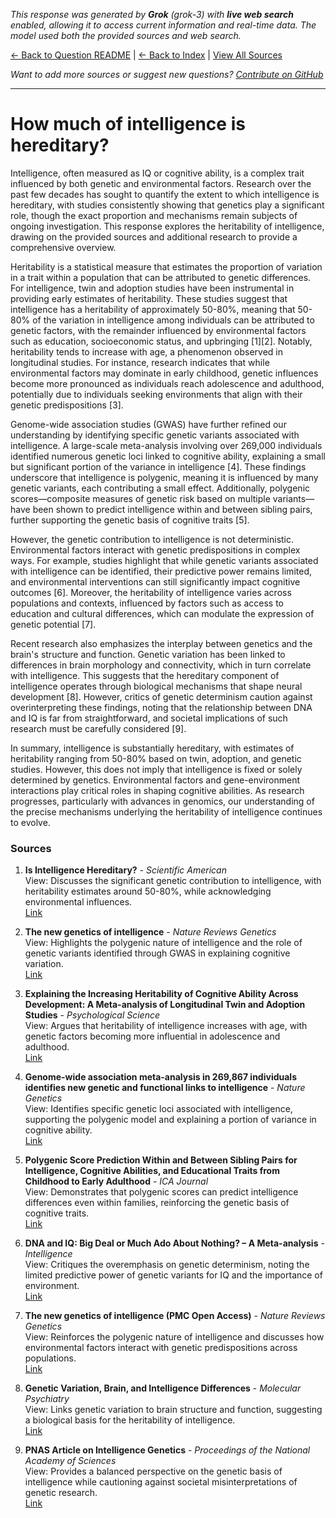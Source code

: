 <!-- 
Generated by: grok
Model: grok-3
Prompt type: sources
Tools enabled: True
Generated at: 2025-06-29T00:51:33.375835
-->

*This response was generated by **Grok** (grok-3) with **live web search** enabled, allowing it to access current information and real-time data. The model used both the provided sources and web search.*

[← Back to Question README](README.md) | [← Back to Index](../README.md) | [View All Sources](../allsources.md)

*Want to add more sources or suggest new questions? [Contribute on GitHub](https://github.com/justinwest/SuggestedSources)*

---

# How much of intelligence is hereditary?

Intelligence, often measured as IQ or cognitive ability, is a complex trait influenced by both genetic and environmental factors. Research over the past few decades has sought to quantify the extent to which intelligence is hereditary, with studies consistently showing that genetics play a significant role, though the exact proportion and mechanisms remain subjects of ongoing investigation. This response explores the heritability of intelligence, drawing on the provided sources and additional research to provide a comprehensive overview.

Heritability is a statistical measure that estimates the proportion of variation in a trait within a population that can be attributed to genetic differences. For intelligence, twin and adoption studies have been instrumental in providing early estimates of heritability. These studies suggest that intelligence has a heritability of approximately 50-80%, meaning that 50-80% of the variation in intelligence among individuals can be attributed to genetic factors, with the remainder influenced by environmental factors such as education, socioeconomic status, and upbringing [1][2]. Notably, heritability tends to increase with age, a phenomenon observed in longitudinal studies. For instance, research indicates that while environmental factors may dominate in early childhood, genetic influences become more pronounced as individuals reach adolescence and adulthood, potentially due to individuals seeking environments that align with their genetic predispositions [3].

Genome-wide association studies (GWAS) have further refined our understanding by identifying specific genetic variants associated with intelligence. A large-scale meta-analysis involving over 269,000 individuals identified numerous genetic loci linked to cognitive ability, explaining a small but significant portion of the variance in intelligence [4]. These findings underscore that intelligence is polygenic, meaning it is influenced by many genetic variants, each contributing a small effect. Additionally, polygenic scores—composite measures of genetic risk based on multiple variants—have been shown to predict intelligence within and between sibling pairs, further supporting the genetic basis of cognitive traits [5].

However, the genetic contribution to intelligence is not deterministic. Environmental factors interact with genetic predispositions in complex ways. For example, studies highlight that while genetic variants associated with intelligence can be identified, their predictive power remains limited, and environmental interventions can still significantly impact cognitive outcomes [6]. Moreover, the heritability of intelligence varies across populations and contexts, influenced by factors such as access to education and cultural differences, which can modulate the expression of genetic potential [7].

Recent research also emphasizes the interplay between genetics and the brain's structure and function. Genetic variation has been linked to differences in brain morphology and connectivity, which in turn correlate with intelligence. This suggests that the hereditary component of intelligence operates through biological mechanisms that shape neural development [8]. However, critics of genetic determinism caution against overinterpreting these findings, noting that the relationship between DNA and IQ is far from straightforward, and societal implications of such research must be carefully considered [9].

In summary, intelligence is substantially hereditary, with estimates of heritability ranging from 50-80% based on twin, adoption, and genetic studies. However, this does not imply that intelligence is fixed or solely determined by genetics. Environmental factors and gene-environment interactions play critical roles in shaping cognitive abilities. As research progresses, particularly with advances in genomics, our understanding of the precise mechanisms underlying the heritability of intelligence continues to evolve.

### Sources
1. **Is Intelligence Hereditary?** - *Scientific American*  
   View: Discusses the significant genetic contribution to intelligence, with heritability estimates around 50-80%, while acknowledging environmental influences.  
   [Link](https://www.scientificamerican.com/article/is-intelligence-hereditary/)

2. **The new genetics of intelligence** - *Nature Reviews Genetics*  
   View: Highlights the polygenic nature of intelligence and the role of genetic variants identified through GWAS in explaining cognitive variation.  
   [Link](https://www.nature.com/articles/nrg.2017.104)

3. **Explaining the Increasing Heritability of Cognitive Ability Across Development: A Meta-analysis of Longitudinal Twin and Adoption Studies** - *Psychological Science*  
   View: Argues that heritability of intelligence increases with age, with genetic factors becoming more influential in adolescence and adulthood.  
   [Link](https://pmc.ncbi.nlm.nih.gov/articles/PMC3954471/)

4. **Genome-wide association meta-analysis in 269,867 individuals identifies new genetic and functional links to intelligence** - *Nature Genetics*  
   View: Identifies specific genetic loci associated with intelligence, supporting the polygenic model and explaining a portion of variance in cognitive ability.  
   [Link](https://pubmed.ncbi.nlm.nih.gov/29942086/)

5. **Polygenic Score Prediction Within and Between Sibling Pairs for Intelligence, Cognitive Abilities, and Educational Traits from Childhood to Early Adulthood** - *ICA Journal*  
   View: Demonstrates that polygenic scores can predict intelligence differences even within families, reinforcing the genetic basis of cognitive traits.  
   [Link](https://icajournal.scholasticahq.com/article/140654-polygenic-score-prediction-within-and-between-sibling-pairs-for-intelligence-cognitive-abilities-and-educational-traits-from-childhood-to-early-adul)

6. **DNA and IQ: Big Deal or Much Ado About Nothing? – A Meta-analysis** - *Intelligence*  
   View: Critiques the overemphasis on genetic determinism, noting the limited predictive power of genetic variants for IQ and the importance of environment.  
   [Link](https://www.sciencedirect.com/science/article/abs/pii/S0160289624000655)

7. **The new genetics of intelligence (PMC Open Access)** - *Nature Reviews Genetics*  
   View: Reinforces the polygenic nature of intelligence and discusses how environmental factors interact with genetic predispositions across populations.  
   [Link](https://pmc.ncbi.nlm.nih.gov/articles/PMC5985927/)

8. **Genetic Variation, Brain, and Intelligence Differences** - *Molecular Psychiatry*  
   View: Links genetic variation to brain structure and function, suggesting a biological basis for the heritability of intelligence.  
   [Link](https://www.nature.com/articles/s41380-021-01027-y)

9. **PNAS Article on Intelligence Genetics** - *Proceedings of the National Academy of Sciences*  
   View: Provides a balanced perspective on the genetic basis of intelligence while cautioning against societal misinterpretations of genetic research.  
   [Link](https://www.pnas.org/doi/10.1073/pnas.2426531122)